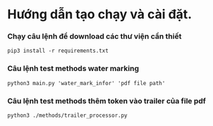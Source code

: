 # Hướng dẫn tạo chạy và cài đặt.

### Chạy câu lệnh để download các thư viện cần thiết
```shell    
pip3 install -r requirements.txt
```

### Câu lệnh test methods water marking
```shell
python3 main.py 'water_mark_infor' 'pdf file path'
```

### Câu lệnh test methods thêm token vào trailer của file pdf
```shell
python3 ./methods/trailer_processor.py
```